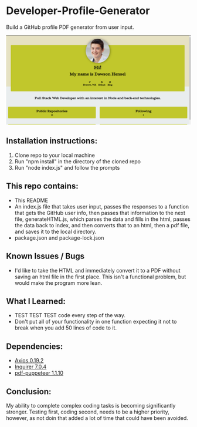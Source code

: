 # Developer-Profile-Generator

Build a GitHub profile PDF generator from user input.

![profileGenPage](https://raw.githubusercontent.com/dhens/Developer-Profile-Generator/master/pic/productionPage.PNG)

## Installation instructions:
1. Clone repo to your local machine
2. Run "npm install" in the directory of the cloned repo
3. Run "node index.js" and follow the prompts

## This repo contains:
* This README
* An index.js file that takes user input, passes the responses to a function that gets the GitHub user info, then passes that information to the next file, generateHTML.js, which parses the data and fills in the html, passes the data back to index, and then converts that to an html, then a pdf file, and saves it to the local directory.
* package.json and package-lock.json

## Known Issues / Bugs
* I'd like to take the HTML and immediately convert it to a PDF without saving an html file in the first place. This isn't a functional problem, but would make the program more lean.

## What I Learned:
* TEST TEST TEST code every step of the way. 
* Don't put all of your functionality in one function expecting it not to break when you add 50 lines of code to it.

## Dependencies:
* [Axios 0.19.2](https://www.npmjs.com/package/axios)
* [Inquirer 7.0.4](https://www.npmjs.com/package/inquirer)
* [pdf-puppeteer 1.1.10](https://www.npmjs.com/package/pdf-puppeteer)

## Conclusion:
My ability to complete complex coding tasks is becoming significantly stronger. Testing first, coding second, needs to be a higher priority, however, as not doin that added a lot of time that could have been avoided.
